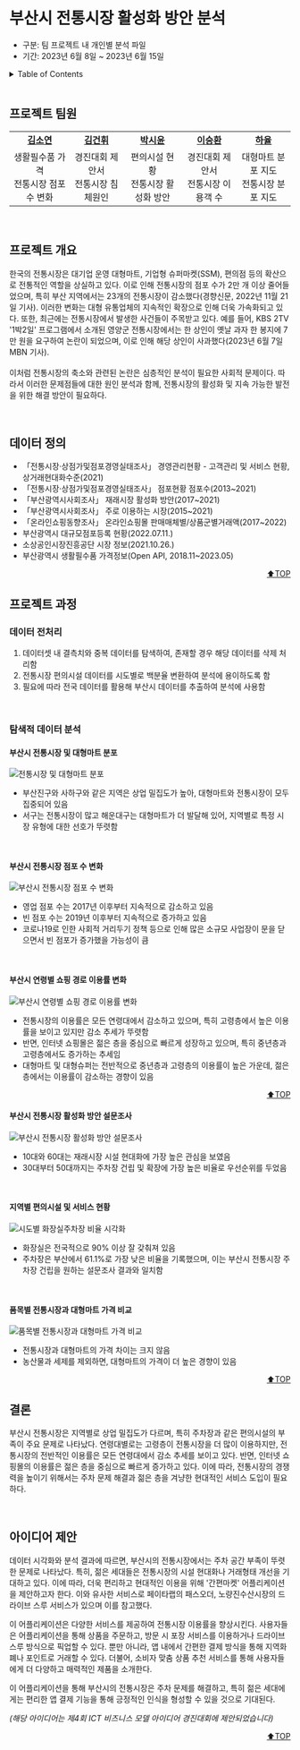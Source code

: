 <a name="top"></a>

# 부산시 전통시장 활성화 방안 분석
- 구분: 팀 프로젝트 내 개인별 분석 파일
- 기간: 2023년 6월 8일 ~ 2023년 6월 15일

<details>
  <summary>Table of Contents</summary>
  
  1. [프로젝트 팀원](#프로젝트-팀원)
  2. [프로젝트 개요](#프로젝트-개요)
  3. [데이터 정의](#데이터-정의)
  4. [프로젝트 과정](#프로젝트-과정)
      + [데이터 전처리](#데이터-전처리)
      + [탐색적 데이터 분석](#탐색적-데이터-분석)
  5. [결론](#결론)
  5. [아이디어 제안](#아이디어-제안)

</details>
<br>

## 프로젝트 팀원

<table>
    <tr align="center">
        <td><a href="https://github.com/xx-Sommer-xx"><b>김소연</b></a></td>
        <td><a href="https://github.com/"><b>김건휘</b></a></td>
        <td><a href="https://github.com/s53uni"><b>박시윤</b></a></td>
        <td><a href="https://github.com/"><b>이승환</b></a></td>
        <td><a href="https://github.com/"><b>하율</b></a></td>
    </tr>
    <tr align="center">
        <td>생활필수품 가격<br>전통시장 점포 수 변화</td>
        <td>경진대회 제안서<br>전통시장 침체원인</td>
        <td>편의시설 현황<br>전통시장 활성화 방안</td>
        <td>경진대회 제안서<br>전통시장 이용객 수</td>
        <td>대형마트 분포 지도<br>전통시장 분포 지도</td>
    </tr>
</table>

<br>

## 프로젝트 개요

한국의 전통시장은 대기업 운영 대형마트, 기업형 슈퍼마켓(SSM), 편의점 등의 확산으로 전통적인 역할을 상실하고 있다. 
이로 인해 전통시장의 점포 수가 2만 개 이상 줄어들었으며, 특히 부산 지역에서는 23개의 전통시장이 감소했다(경향신문, 2022년 11월 21일 기사). 
이러한 변화는 대형 유통업체의 지속적인 확장으로 인해 더욱 가속화되고 있다.
또한, 최근에는 전통시장에서 발생한 사건들이 주목받고 있다. 
예를 들어, KBS 2TV '1박2일' 프로그램에서 소개된 영양군 전통시장에서는 한 상인이 옛날 과자 한 봉지에 7만 원을 요구하여 논란이 되었으며, 이로 인해 해당 상인이 사과했다(2023년 6월 7일 MBN 기사).
<br><br>
이처럼 전통시장의 축소와 관련된 논란은 심층적인 분석이 필요한 사회적 문제이다. 
따라서 이러한 문제점들에 대한 원인 분석과 함께, 전통시장의 활성화 및 지속 가능한 발전을 위한 해결 방안이 필요하다.

<br>

## 데이터 정의
- 「전통시장·상점가및점포경영실태조사」 경영관리현황 - 고객관리 및 서비스 현황, 상거래현대화수준(2021)
- 「전통시장·상점가및점포경영실태조사」 점포현황 점포수(2013~2021)
- 「부산광역시사회조사」 재래시장 활성화 방안(2017~2021)
- 「부산광역시사회조사」 주로 이용하는 시장(2015~2021)
- 「온라인쇼핑동향조사」 온라인쇼핑몰 판매매체별/상품군별거래액(2017~2022)
- 부산광역시 대규모점포등록 현황(2022.07.11.)
- 소상공인시장진흥공단 시장 정보(2021.10.26.)
- 부산광역시 생활필수품 가격정보(Open API, 2018.11~2023.05)

<p align="right"><a href="#top">⬆️TOP</a></p>

## 프로젝트 과정
### 데이터 전처리
1. 데이터셋 내 결측치와 중복 데이터를 탐색하여, 존재할 경우 해당 데이터를 삭제 처리함
2. 전통시장 편의시설 데이터를 시도별로 백분율 변환하여 분석에 용이하도록 함
3. 필요에 따라 전국 데이터를 활용해 부산시 데이터를 추출하여 분석에 사용함

<br>

### 탐색적 데이터 분석
#### 부산시 전통시장 및 대형마트 분포
![전통시장 및 대형마트 분포](https://github.com/user-attachments/assets/58958d88-89a7-4d74-a1d5-9633800d5acc)
- 부산진구와 사하구와 같은 지역은 상업 밀집도가 높아, 대형마트와 전통시장이 모두 집중되어 있음
- 서구는 전통시장이 많고 해운대구는 대형마트가 더 발달해 있어, 지역별로 특정 시장 유형에 대한 선호가 뚜렷함

<br>

#### 부산시 전통시장 점포 수 변화
![부산시 전통시장 점포 수 변화](https://github.com/user-attachments/assets/0bfa313d-f0d8-4de3-9024-ec6e767775a4)
- 영업 점포 수는 2017년 이후부터 지속적으로 감소하고 있음
- 빈 점포 수는 2019년 이후부터 지속적으로 증가하고 있음
- 코로나19로 인한 사회적 거리두기 정책 등으로 인해 많은 소규모 사업장이 문을 닫으면서 빈 점포가 증가했을 가능성이 큼

<br>

#### 부산시 연령별 쇼핑 경로 이용률 변화
![부산시 연령별 쇼핑 경로 이용률 변화](https://github.com/user-attachments/assets/a147564e-85dc-4045-be06-a1247a0f4d43)
- 전통시장의 이용률은 모든 연령대에서 감소하고 있으며, 특히 고령층에서 높은 이용률을 보이고 있지만 감소 추세가 뚜렷함
- 반면, 인터넷 쇼핑몰은 젊은 층을 중심으로 빠르게 성장하고 있으며, 특히 중년층과 고령층에서도 증가하는 추세임
- 대형마트 및 대형슈퍼는 전반적으로 중년층과 고령층의 이용률이 높은 가운데, 젊은 층에서는 이용률이 감소하는 경향이 있음

<p align="right"><a href="#top">⬆️TOP</a></p>

#### 부산시 전통시장 활성화 방안 설문조사
![부산시 전통시장 활성화 방안 설문조사](https://github.com/user-attachments/assets/f3778b17-5595-48bc-80eb-4cd865302534)
- 10대와 60대는 재래시장 시설 현대화에 가장 높은 관심을 보였음
- 30대부터 50대까지는 주차장 건립 및 확장에 가장 높은 비율로 우선순위를 두었음

<br>

#### 지역별 편의시설 및 서비스 현황
![시도별 화장실주차장 비율 시각화](https://github.com/user-attachments/assets/5fea9d39-7710-4d26-82d9-1a53ea7a1bd8)
- 화장실은 전국적으로 90% 이상 잘 갖춰져 있음
- 주차장은 부산에서 61.1%로 가장 낮은 비율을 기록했으며, 이는 부산시 전통시장 주차장 건립을 원하는 설문조사 결과와 일치함

<br>

#### 품목별 전통시장과 대형마트 가격 비교
![품목별 전통시장과 대형마트 가격 비교](https://github.com/user-attachments/assets/78067ad4-c374-4172-88ed-7fa831d8208a)
- 전통시장과 대형마트의 가격 차이는 크지 않음
- 농산물과 세제를 제외하면, 대형마트의 가격이 더 높은 경향이 있음

<p align="right"><a href="#top">⬆️TOP</a></p>

## 결론
부산시 전통시장은 지역별로 상업 밀집도가 다르며, 특히 주차장과 같은 편의시설의 부족이 주요 문제로 나타났다.
연령대별로는 고령층이 전통시장을 더 많이 이용하지만, 전통시장의 전반적인 이용률은 모든 연령대에서 감소 추세를 보이고 있다.
반면, 인터넷 쇼핑몰의 이용률은 젊은 층을 중심으로 빠르게 증가하고 있다. 
이에 따라, 전통시장의 경쟁력을 높이기 위해서는 주차 문제 해결과 젊은 층을 겨냥한 현대적인 서비스 도입이 필요하다.

<br>

## 아이디어 제안

데이터 시각화와 분석 결과에 따르면, 부산시의 전통시장에서는 주차 공간 부족이 뚜렷한 문제로 나타났다. 특히, 젊은 세대들은 전통시장의 시설 현대화나 거래형태 개선을 기대하고 있다. 이에 따라, 더욱 편리하고 현대적인 이용을 위해 '간편마켓' 어플리케이션을 제안하고자 한다. 이와 유사한 서비스로 페이타랩의 패스오더, 노량진수산시장의 드라이브 스루 서비스가 있으며 이를 참고했다.<br>

이 어플리케이션은 다양한 서비스를 제공하여 전통시장 이용률을 향상시킨다. 사용자들은 어플리케이션을 통해 상품을 주문하고, 방문 시 포장 서비스를 이용하거나 드라이브 스루 방식으로 픽업할 수 있다. 뿐만 아니라, 앱 내에서 간편한 결제 방식을 통해 지역화폐나 포인트로 거래할 수 있다. 더불어, 소비자 맞춤 상품 추천 서비스를 통해 사용자들에게 더 다양하고 매력적인 제품을 소개한다.<br>

이 어플리케이션을 통해 부산시의 전통시장은 주차 문제를 해결하고, 특히 젊은 세대에게는 편리한 앱 결제 기능을 통해 긍정적인 인식을 형성할 수 있을 것으로 기대된다.<br>

_(해당 아이디어는 제4회 ICT 비즈니스 모델 아이디어 경진대회에 제안되었습니다)_

<p align="right"><a href="#top">⬆️TOP</a></p>
